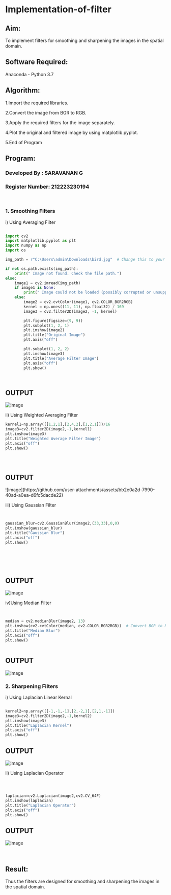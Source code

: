 # Implementation-of-filter
## Aim:
To implement filters for smoothing and sharpening the images in the spatial domain.

## Software Required:
Anaconda - Python 3.7

## Algorithm:

1.Import the required libraries.

2.Convert the image from BGR to RGB.

3.Apply the required filters for the image separately.

4.Plot the original and filtered image by using matplotlib.pyplot.

5.End of Program

## Program:
### Developed By   : SARAVANAN G
### Register Number: 212223230194
</br>

### 1. Smoothing Filters

i) Using Averaging Filter
```Python

import cv2
import matplotlib.pyplot as plt
import numpy as np
import os

img_path = r"C:\Users\admin\Downloads\bird.jpg"  # Change this to your correct path

if not os.path.exists(img_path):
    print(" Image not found. Check the file path.")
else:
    image1 = cv2.imread(img_path)
    if image1 is None:
        print(" Image could not be loaded (possibly corrupted or unsupported format).")
    else:
        image2 = cv2.cvtColor(image1, cv2.COLOR_BGR2RGB)
        kernel = np.ones((11, 11), np.float32) / 169
        image3 = cv2.filter2D(image2, -1, kernel)

        plt.figure(figsize=(9, 9))
        plt.subplot(1, 2, 1)
        plt.imshow(image2)
        plt.title("Original Image")
        plt.axis("off")

        plt.subplot(1, 2, 2)
        plt.imshow(image3)
        plt.title("Average Filter Image")
        plt.axis("off")
        plt.show()




```
<h2>OUTPUT</h2>

![image](https://github.com/user-attachments/assets/410fef39-ea5d-4560-ae92-462ae8569167)





ii) Using Weighted Averaging Filter
```Python
kernel1=np.array([[1,2,1],[2,4,2],[1,2,1]])/16
image3=cv2.filter2D(image2,-1,kernel1)
plt.imshow(image3)
plt.title("Weighted Average Filter Image")
plt.axis("off")
plt.show()





```
<h2>OUTPUT</h2>
![image](https://github.com/user-attachments/assets/bb2e0a2d-7990-40ad-a0ea-d6fc5dacde22)




iii) Using Gaussian Filter
```Python


gaussian_blur=cv2.GaussianBlur(image2,(33,33),0,0)
plt.imshow(gaussian_blur)
plt.title("Gaussian Blur")
plt.axis("off")
plt.show()







```
<h2>OUTPUT</h2>

![image](https://github.com/user-attachments/assets/b1c46039-85ba-4558-b9ed-371f712b565b)



iv)Using Median Filter
```Python


median = cv2.medianBlur(image2, 13)
plt.imshow(cv2.cvtColor(median, cv2.COLOR_BGR2RGB))  # Convert BGR to RGB for correct color display
plt.title("Median Blur")
plt.axis("off")
plt.show()



```
<h2>OUTPUT</h2>

![image](https://github.com/user-attachments/assets/52c62fad-c41b-480a-99ff-4f72f5e5a30a)



### 2. Sharpening Filters
i) Using Laplacian Linear Kernal
```Python

kernel2=np.array([[-1,-1,-1],[2,-2,1],[2,1,-1]])
image3=cv2.filter2D(image2,-1,kernel2)
plt.imshow(image3)
plt.title("Laplacian Kernel")
plt.axis("off")
plt.show()

```
<h2>OUTPUT</h2>


![image](https://github.com/user-attachments/assets/173eccdf-9ce2-4409-a9fc-bae48ad3b292)



ii) Using Laplacian Operator
```Python



laplacian=cv2.Laplacian(image2,cv2.CV_64F)
plt.imshow(laplacian)
plt.title("Laplacian Operator")
plt.axis("off")
plt.show()


```
<h2>OUTPUT</h2>


![image](https://github.com/user-attachments/assets/18332f09-4d82-465b-9baa-cc2495a72629)


</br>

## Result:
Thus the filters are designed for smoothing and sharpening the images in the spatial domain.
